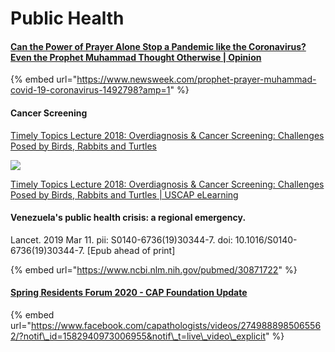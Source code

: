 # Public Health

#### [Can the Power of Prayer Alone Stop a Pandemic like the Coronavirus? Even the Prophet Muhammad Thought Otherwise \| Opinion](https://www.newsweek.com/prophet-prayer-muhammad-covid-19-coronavirus-1492798?amp=1)

{% embed url="https://www.newsweek.com/prophet-prayer-muhammad-covid-19-coronavirus-1492798?amp=1" %}



#### Cancer Screening

[Timely Topics Lecture 2018: Overdiagnosis & Cancer Screening: Challenges Posed by Birds, Rabbits and Turtles](https://www.pathlms.com/uscap/courses/7025/)

[![](https://embedwistia-a.akamaihd.net/deliveries/4843c938d0b74da25e3bcbb836a729d69a39e0d6.jpg?image_play_button_size=2x&image_crop_resized=960x540&image_play_button=1&image_play_button_color=54bbffe0)](https://www.pathlms.com/uscap/courses/7025/video_presentations/102016?wvideo=5bsp1qcxat)

[Timely Topics Lecture 2018: Overdiagnosis & Cancer Screening: Challenges Posed by Birds, Rabbits and Turtles \| USCAP eLearning](https://www.pathlms.com/uscap/courses/7025/video_presentations/102016?wvideo=5bsp1qcxat)

#### Venezuela's public health crisis: a regional emergency.

Lancet. 2019 Mar 11. pii: S0140-6736\(19\)30344-7. doi: 10.1016/S0140-6736\(19\)30344-7. \[Epub ahead of print\]

{% embed url="https://www.ncbi.nlm.nih.gov/pubmed/30871722" %}

#### [Spring Residents Forum 2020 - CAP Foundation Update](https://www.facebook.com/capathologists/videos/2749888985065562/?notif_id=1582940973006955&notif_t=live_video_explicit)

{% embed url="https://www.facebook.com/capathologists/videos/2749888985065562/?notif\_id=1582940973006955&notif\_t=live\_video\_explicit" %}



